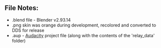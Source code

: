 File Notes:
---
* .blend file - Blender v2.93.14    
* .png skin was orange during development, recolored and converted to DDS for release    
* .aup - [Audacity](https://www.audacityteam.org/) project file (along with the contents of the 'relay_data' folder)
